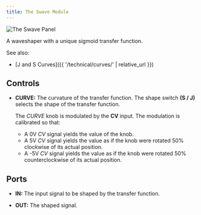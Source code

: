 ```yaml
---
title: The Swave Module
---
```

<img class="panel" src="panel.svg" alt="The Swave Panel" />

A waveshaper with a unique sigmoid transfer function.

See also:
- [J and S Curves]({{ '/technical/curves/' | relative_url }})

## Controls
- **CURVE:**
    The curvature of the transfer function.
    The shape switch **(S / J)**
    selects the shape
    of the transfer function.

    The _CURVE_ knob is modulated by the **CV** input.
    The modulation is calibrated so that:
    - A 0V _CV_ signal yields the value of the knob.
    - A 5V _CV_ signal yields the value
        as if the knob were rotated 50%
        clockwise
        of its actual position.
    - A -5V _CV_ signal yields the value
        as if the knob were rotated 50%
        counterclockwise
        of its actual position.

## Ports

- **IN:**
    The input signal to be shaped
    by the transfer function.

- **OUT:**
    The shaped signal.
